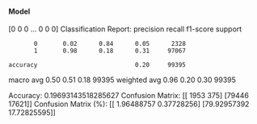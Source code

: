 #### Model
[0 0 0 ... 0 0 0]
Classification Report:
              precision    recall  f1-score   support

           0       0.02      0.84      0.05      2328
           1       0.98      0.18      0.31     97067

    accuracy                           0.20     99395
   macro avg       0.50      0.51      0.18     99395
weighted avg       0.96      0.20      0.30     99395

Accuracy: 0.19693143518285627
Confusion Matrix:
[[ 1953   375]
 [79446 17621]]
Confusion Matrix (%):
[[ 1.96488757  0.37728256]
 [79.92957392 17.72825595]]
